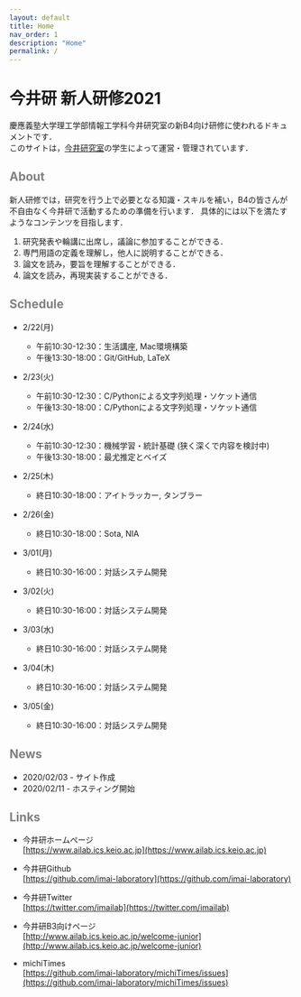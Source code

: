 ```yaml
---
layout: default
title: Home
nav_order: 1
description: "Home"
permalink: /
---
```


# 今井研 新人研修2021

慶應義塾大学理工学部情報工学科今井研究室の新B4向け研修に使われるドキュメントです．<br>
このサイトは，[今井研究室](https://www.ailab.ics.keio.ac.jp/)の学生によって運営・管理されています．

## <font color="Gray">About</font>

新人研修では，研究を行う上で必要となる知識・スキルを補い，B4の皆さんが不自由なく今井研で活動するための準備を行います．
具体的には以下を満たすようなコンテンツを目指します．

1. 研究発表や輪講に出席し，議論に参加することができる．
2. 専門用語の定義を理解し，他人に説明することができる．
3. 論文を読み，要旨を理解することができる．
4. 論文を読み，再現実装することができる．

## <font color="Gray">Schedule</font>

- 2/22(月)
	- 午前10:30-12:30：生活講座, Mac環境構築
	- 午後13:30-18:00：Git/GitHub, LaTeX
- 2/23(火)
	- 午前10:30-12:30：C/Pythonによる文字列処理・ソケット通信
	- 午後13:30-18:00：C/Pythonによる文字列処理・ソケット通信
- 2/24(水)
	- 午前10:30-12:30：機械学習・統計基礎 (狭く深くで内容を検討中)
	- 午後13:30-18:00：最尤推定とベイズ
- 2/25(木)
	- 終日10:30-18:00：アイトラッカー, タンブラー
- 2/26(金)
	- 終日10:30-18:00：Sota, NIA

- 3/01(月)
	- 終日10:30-16:00：対話システム開発
- 3/02(火)
	- 終日10:30-16:00：対話システム開発
- 3/03(水)
	- 終日10:30-16:00：対話システム開発
- 3/04(木)
	- 終日10:30-16:00：対話システム開発
- 3/05(金)
	- 終日10:30-16:00：対話システム開発

## <font color="Gray">News</font>

- 2020/02/03 - サイト作成
- 2020/02/11 - ホスティング開始


## <font color="Gray">Links</font>

- 今井研ホームページ<br>
  [https://www.ailab.ics.keio.ac.jp](https://www.ailab.ics.keio.ac.jp)

- 今井研Github<br>
  [https://github.com/imai-laboratory](https://github.com/imai-laboratory)

- 今井研Twitter<br>
  [https://twitter.com/imailab](https://twitter.com/imailab)

- 今井研B3向けページ<br>
  [http://www.ailab.ics.keio.ac.jp/welcome-junior](http://www.ailab.ics.keio.ac.jp/welcome-junior)

- michiTimes<br>
  [https://github.com/imai-laboratory/michiTimes/issues](https://github.com/imai-laboratory/michiTimes/issues)


